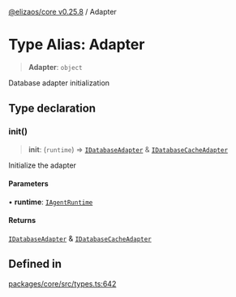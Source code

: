 [@elizaos/core v0.25.8](../index.md) / Adapter

# Type Alias: Adapter

> **Adapter**: `object`

Database adapter initialization

## Type declaration

### init()

> **init**: (`runtime`) => [`IDatabaseAdapter`](../interfaces/IDatabaseAdapter.md) & [`IDatabaseCacheAdapter`](../interfaces/IDatabaseCacheAdapter.md)

Initialize the adapter

#### Parameters

• **runtime**: [`IAgentRuntime`](../interfaces/IAgentRuntime.md)

#### Returns

[`IDatabaseAdapter`](../interfaces/IDatabaseAdapter.md) & [`IDatabaseCacheAdapter`](../interfaces/IDatabaseCacheAdapter.md)

## Defined in

[packages/core/src/types.ts:642](https://github.com/elizaOS/eliza/blob/main/packages/core/src/types.ts#L642)
